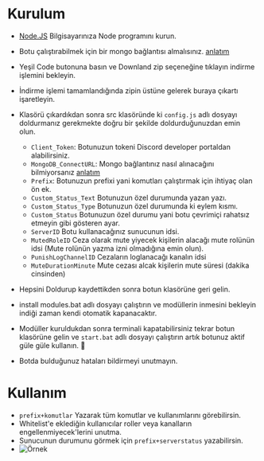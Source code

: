 # Kurulum
* [Node.JS](https://nodejs.org/en/) Bilgisayarınıza Node programını kurun.
* Botu çalıştırabilmek için bir mongo bağlantısı almalısınız. [anlatım](https://youtu.be/yG6105VL8H4)
* Yeşil Code butonuna basın ve Downland zip seçeneğine tıklayın indirme işlemini bekleyin.
* İndirme işlemi tamamlandığında zipin üstüne gelerek buraya çıkartı işaretleyin.
* Klasörü çıkardıkdan sonra  src klasöründe ki `config.js` adlı dosyayı doldurmanız gerekmekte doğru bir şekilde doldurduğunuzdan emin olun.
  * `Client_Token`: Botunuzun tokeni Discord developer portaldan alabilirsiniz.
  * `MongoDB_ConnectURL`: Mongo bağlantınız nasıl alınacağını bilmiyorsanız [anlatım](https://www.youtube.com/watch?v=s_-gJn9GDus)
  * `Prefix`: Botunuzun prefixi yani komutları çalıştırmak için ihtiyaç olan ön ek.
  * `Custom_Status_Text` Botunuzun özel durumunda yazan yazı. 
  * `Custom_Status_Type` Botunuzun özel durumunda ki eylem kısmı.
  * `Custom_Status` Botunuzun özel durumu yani botu çevrimiçi rahatsız etmeyin gibi gösteren ayar.
  * `ServerID` Botu kullanacağınız sunucunun idsi.
  * `MutedRoleID` Ceza olarak mute yiyecek kişilerin alacağı mute rolünün idsi (Mute rolünün yazma izni olmadığına emin olun).
  * `PunishLogChannelID` Cezaların loglanacağı kanalın idsi
  * `MuteDurationMinute` Mute cezası alcak kişilerin mute süresi (dakika cinsinden)

* Hepsini Doldurup kaydettikden sonra botun klasörüne geri gelin.
* install modules.bat adlı dosyayı çalıştırın ve modüllerin inmesini bekleyin indiği zaman kendi otomatik kapanacaktır.
* Modüller kuruldukdan sonra terminali kapatabilirsiniz tekrar botun klasörüne gelin ve  `start.bat` adlı dosyayı çalıştırın artık botunuz aktif güle güle kullanın. 🎉
* Botda bulduğunuz hataları bildirmeyi unutmayın.


# Kullanım
* `prefix+komutlar` Yazarak tüm komutlar ve kullanımlarını görebilirsin.
* Whitelist'e eklediğin kullanıcılar roller veya kanalların engellenmiyecek'lerini unutma.
* Sunucunun durumunu görmek için `prefix+serverstatus` yazabilirsin.
* ![Örnek](https://i.hizliresim.com/ha3wyl.png)
